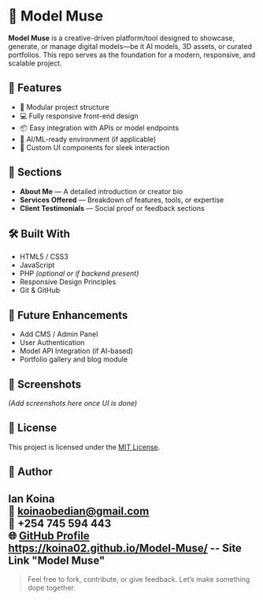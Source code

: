 # 🎨 Model Muse

**Model Muse** is a creative-driven platform/tool designed to showcase, generate, or manage digital models—be it AI models, 3D assets, or curated portfolios. This repo serves as the foundation for a modern, responsive, and scalable project.

## 🚀 Features

- 🔧 Modular project structure
- 💻 Fully responsive front-end design
- 📦 Easy integration with APIs or model endpoints
- 🧠 AI/ML-ready environment (if applicable)
- 🎨 Custom UI components for sleek interaction

## 📂 Sections

- **About Me** — A detailed introduction or creator bio
- **Services Offered** — Breakdown of features, tools, or expertise
- **Client Testimonials** — Social proof or feedback sections

## 🛠️ Built With

- HTML5 / CSS3  
- JavaScript  
- PHP *(optional or if backend present)*  
- Responsive Design Principles  
- Git & GitHub  

## 🧪 Future Enhancements

- Add CMS / Admin Panel  
- User Authentication  
- Model API Integration (if AI-based)  
- Portfolio gallery and blog module  

## 📸 Screenshots

*(Add screenshots here once UI is done)*

## 📄 License

This project is licensed under the [MIT License](LICENSE).

## 👤 Author

**Ian Koina**  
📧 koinaobedian@gmail.com  
📱 +254 745 594 443  
🌐 [GitHub Profile](https://github.com/koina02)
https://koina02.github.io/Model-Muse/ -- Site Link "Model Muse"
---

> Feel free to fork, contribute, or give feedback. Let’s make something dope together.

